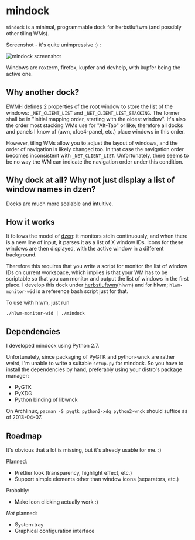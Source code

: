 # mindock

`mindock` is a minimal, programmable dock for herbstluftwm (and possibly other
tiling WMs).

Screenshot - it's quite unimpressive :) :

![mindock screenshot](https://raw.github.com/xiaq/mindock/master/screenshot.png)

Windows are roxterm, firefox, kupfer and devhelp, with kupfer being the active
one.

## Why another dock?

[EWMH](http://standards.freedesktop.org/wm-spec/wm-spec-1.3.html) defines 2
properties of the root window to store the list of the windows:
`_NET_CLIENT_LIST` and `_NET_CLIENT_LIST_STACKING`. The former shall be in
"initial mapping order, starting with the oldest window". It's also the order
most stacking WMs use for "Alt-Tab" or like; therefore all docks and panels I
know of (awn, xfce4-panel, etc.) place windows in this order.

However, tiling WMs allow you to adjust the layout of windows, and the order
of navigation is likely changed too. In that case the navigation order becomes
inconsistent with `_NET_CLIENT_LIST`. Unfortunately, there seems to be no way
the WM can indicate the navigation order under this condition.

## Why dock at all? Why not just display a list of window names in dzen?

Docks are much more scalable and intuitive.

## How it works

It follows the model of [dzen](http://robm.github.io/dzen/): it monitors stdin
continuously, and when there is a new line of input, it parses it as a list of
X window IDs. Icons for these windows are then displayed, with the active
window in a different background.

Therefore this requires that you write a script for monitor the list of window
IDs on current workspace, which implies is that your WM has to be scriptable
so that you can monitor and output the list of windows in the first place. I
develop this dock under
[herbstluftwm](http://wwwcip.cs.fau.de/~re06huxa/herbstluftwm/)(hlwm) and for
hlwm; `hlwm-monitor-wid` is a reference bash script just for that.

To use with hlwm, just run

    ./hlwm-monitor-wid | ./mindock

## Dependencies

I developed mindock using Python 2.7.

Unfortunately, since packaging of PyGTK and python-wnck are rather weird, I'm
unable to write a suitable `setup.py` for mindock. So you have to install the
dependencies by hand, preferably using your distro's package manager:

* PyGTK
* PyXDG
* Python binding of libwnck

On Archlinux, `pacman -S pygtk python2-xdg python2-wnck` should suffice as of
2013-04-07.

## Roadmap

It's obvious that a lot is missing, but it's already usable for me. :)

Planned:

* Prettier look (transparency, highlight effect, etc.)
* Support simple elements other than window icons (separators, etc.)

Probably:

* Make icon clicking actually work :)

_Not_ planned:

* System tray
* Graphical configuration interface
